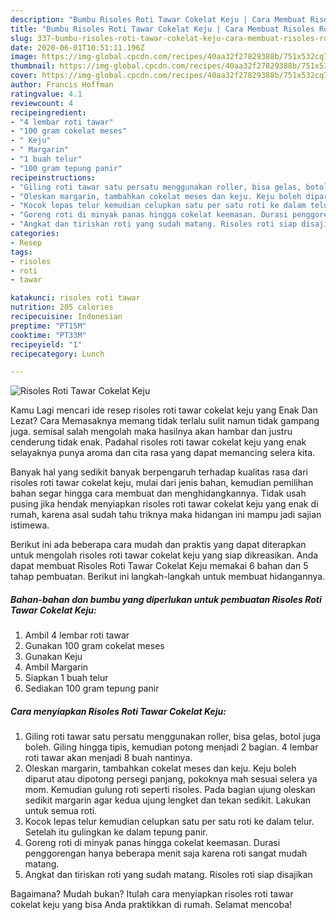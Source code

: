 ```yaml
---
description: "Bumbu Risoles Roti Tawar Cokelat Keju | Cara Membuat Risoles Roti Tawar Cokelat Keju Yang Enak Dan Lezat"
title: "Bumbu Risoles Roti Tawar Cokelat Keju | Cara Membuat Risoles Roti Tawar Cokelat Keju Yang Enak Dan Lezat"
slug: 337-bumbu-risoles-roti-tawar-cokelat-keju-cara-membuat-risoles-roti-tawar-cokelat-keju-yang-enak-dan-lezat
date: 2020-06-01T10:51:11.196Z
image: https://img-global.cpcdn.com/recipes/40aa32f27829388b/751x532cq70/risoles-roti-tawar-cokelat-keju-foto-resep-utama.jpg
thumbnail: https://img-global.cpcdn.com/recipes/40aa32f27829388b/751x532cq70/risoles-roti-tawar-cokelat-keju-foto-resep-utama.jpg
cover: https://img-global.cpcdn.com/recipes/40aa32f27829388b/751x532cq70/risoles-roti-tawar-cokelat-keju-foto-resep-utama.jpg
author: Francis Hoffman
ratingvalue: 4.1
reviewcount: 4
recipeingredient:
- "4 lembar roti tawar"
- "100 gram cokelat meses"
- " Keju"
- " Margarin"
- "1 buah telur"
- "100 gram tepung panir"
recipeinstructions:
- "Giling roti tawar satu persatu menggunakan roller, bisa gelas, botol juga boleh. Giling hingga tipis, kemudian potong menjadi 2 bagian. 4 lembar roti tawar akan menjadi 8 buah nantinya."
- "Oleskan margarin, tambahkan cokelat meses dan keju. Keju boleh diparut atau dipotong persegi panjang, pokoknya mah sesuai selera ya mom. Kemudian gulung roti seperti risoles. Pada bagian ujung oleskan sedikit margarin agar kedua ujung lengket dan tekan sedikit. Lakukan untuk semua roti."
- "Kocok lepas telur kemudian celupkan satu per satu roti ke dalam telur. Setelah itu gulingkan ke dalam tepung panir."
- "Goreng roti di minyak panas hingga cokelat keemasan. Durasi penggorengan hanya beberapa menit saja karena roti sangat mudah matang."
- "Angkat dan tiriskan roti yang sudah matang. Risoles roti siap disajikan"
categories:
- Resep
tags:
- risoles
- roti
- tawar

katakunci: risoles roti tawar 
nutrition: 205 calories
recipecuisine: Indonesian
preptime: "PT15M"
cooktime: "PT33M"
recipeyield: "1"
recipecategory: Lunch

---
```



![Risoles Roti Tawar Cokelat Keju](https://img-global.cpcdn.com/recipes/40aa32f27829388b/751x532cq70/risoles-roti-tawar-cokelat-keju-foto-resep-utama.jpg)

Kamu Lagi mencari ide resep risoles roti tawar cokelat keju yang Enak Dan Lezat? Cara Memasaknya memang tidak terlalu sulit namun tidak gampang juga. semisal salah mengolah maka hasilnya akan hambar dan justru cenderung tidak enak. Padahal risoles roti tawar cokelat keju yang enak selayaknya punya aroma dan cita rasa yang dapat memancing selera kita.



Banyak hal yang sedikit banyak berpengaruh terhadap kualitas rasa dari risoles roti tawar cokelat keju, mulai dari jenis bahan, kemudian pemilihan bahan segar hingga cara membuat dan menghidangkannya. Tidak usah pusing jika hendak menyiapkan risoles roti tawar cokelat keju yang enak di rumah, karena asal sudah tahu triknya maka hidangan ini mampu jadi sajian istimewa.


Berikut ini ada beberapa cara mudah dan praktis yang dapat diterapkan untuk mengolah risoles roti tawar cokelat keju yang siap dikreasikan. Anda dapat membuat Risoles Roti Tawar Cokelat Keju memakai 6 bahan dan 5 tahap pembuatan. Berikut ini langkah-langkah untuk membuat hidangannya.

<!--inarticleads1-->

##### Bahan-bahan dan bumbu yang diperlukan untuk pembuatan Risoles Roti Tawar Cokelat Keju:

1. Ambil 4 lembar roti tawar
1. Gunakan 100 gram cokelat meses
1. Gunakan  Keju
1. Ambil  Margarin
1. Siapkan 1 buah telur
1. Sediakan 100 gram tepung panir




<!--inarticleads2-->

##### Cara menyiapkan Risoles Roti Tawar Cokelat Keju:

1. Giling roti tawar satu persatu menggunakan roller, bisa gelas, botol juga boleh. Giling hingga tipis, kemudian potong menjadi 2 bagian. 4 lembar roti tawar akan menjadi 8 buah nantinya.
1. Oleskan margarin, tambahkan cokelat meses dan keju. Keju boleh diparut atau dipotong persegi panjang, pokoknya mah sesuai selera ya mom. Kemudian gulung roti seperti risoles. Pada bagian ujung oleskan sedikit margarin agar kedua ujung lengket dan tekan sedikit. Lakukan untuk semua roti.
1. Kocok lepas telur kemudian celupkan satu per satu roti ke dalam telur. Setelah itu gulingkan ke dalam tepung panir.
1. Goreng roti di minyak panas hingga cokelat keemasan. Durasi penggorengan hanya beberapa menit saja karena roti sangat mudah matang.
1. Angkat dan tiriskan roti yang sudah matang. Risoles roti siap disajikan




Bagaimana? Mudah bukan? Itulah cara menyiapkan risoles roti tawar cokelat keju yang bisa Anda praktikkan di rumah. Selamat mencoba!
